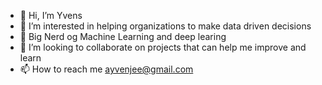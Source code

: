 - 👋 Hi, I’m Yvens 
- 👀 I’m interested in helping organizations to make data driven decisions
- 🌱 Big Nerd og Machine Learning and deep learing
- 💞️ I’m looking to collaborate on projects that can help me improve and learn
- 📫 How to reach me ayvenjee@gmail.com  

<!---
yvens94/yvens94 is a ✨ special ✨ repository because its `README.md` (this file) appears on your GitHub profile.
You can click the Preview link to take a look at your changes.
--->
